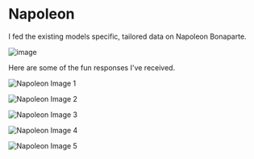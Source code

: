 # Napoleon
I fed the existing models specific, tailored data on Napoleon Bonaparte.

![image](https://github.com/user-attachments/assets/10b1dc14-dfea-48e7-abad-d7707bc1849e)

Here are some of the fun responses I've received.

![Napoleon Image 1](https://i.imgur.com/yZZNdSe.jpg)

![Napoleon Image 2](https://i.imgur.com/kRtASsr.jpg)

![Napoleon Image 3](https://i.imgur.com/S365uvh.jpg)

![Napoleon Image 4](https://i.imgur.com/IOTya3x.jpg)

![Napoleon Image 5](https://i.imgur.com/ZcAgPqv.jpg)

